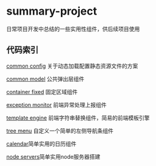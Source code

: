 ﻿# summary-project
日常项目开发中总结的一些实用性组件，供后续项目使用 
 
## 代码索引            

   [common config](https://github.com/iiling/summary-project/tree/master/common%20config)   关于动态加载配置静态资源文件的方案

   [common model](https://github.com/iiling/summary-project/tree/master/common%20model)   公共弹出层组件

   [container fixed](https://github.com/iiling/summary-project/tree/master/container%20fixed)   固定区域组件

   [exception monitor](https://github.com/iiling/summary-project/tree/master/exception%20monitor)   前端异常处理上报组件
    
   [template engine](https://github.com/iiling/summary-project/tree/master/template%20engine)   前端字符串替换组件，简易的前端模板引擎

   [tree menu](https://github.com/iiling/summary-project/tree/master/tree%20menu)   自定义一个简单的左侧导航条组件

   [calendar](https://github.com/iiling/summary-project/tree/master/calendar)简单实用的日历组件

   [node servers](https://github.com/iiling/summary-project/tree/master/node%20server)简单实用node服务器搭建

   

  